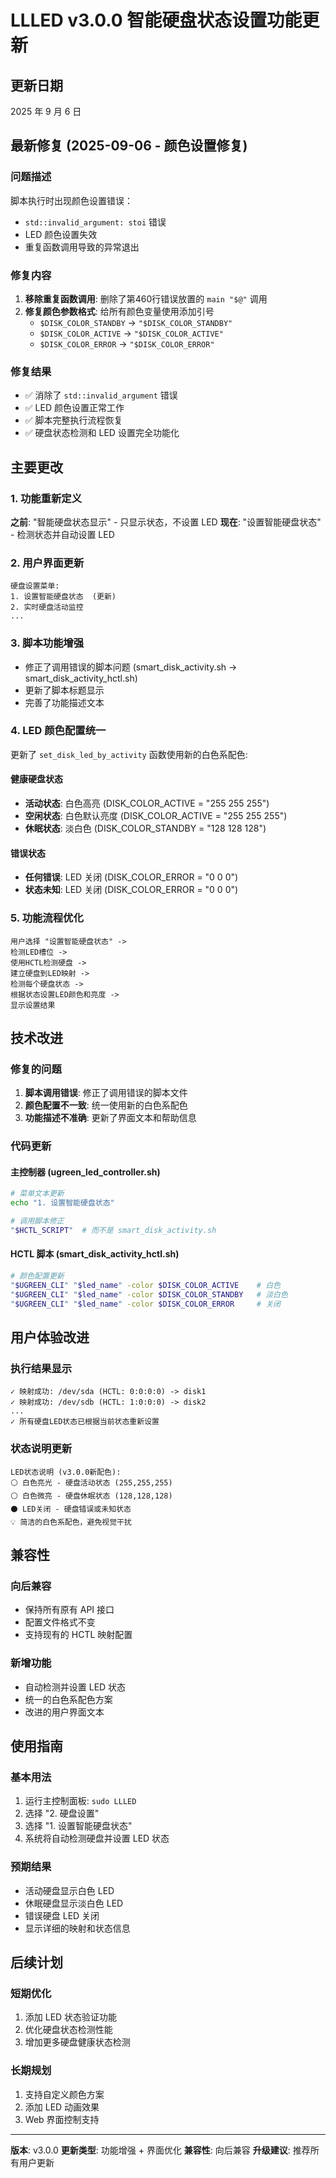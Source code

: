 # LLLED v3.0.0 智能硬盘状态设置功能更新

## 更新日期

2025 年 9 月 6 日

## 最新修复 (2025-09-06 - 颜色设置修复)

### 问题描述
脚本执行时出现颜色设置错误：
- `std::invalid_argument: stoi` 错误
- LED 颜色设置失效
- 重复函数调用导致的异常退出

### 修复内容
1. **移除重复函数调用**: 删除了第460行错误放置的 `main "$@"` 调用
2. **修复颜色参数格式**: 给所有颜色变量使用添加引号
   - `$DISK_COLOR_STANDBY` → `"$DISK_COLOR_STANDBY"`
   - `$DISK_COLOR_ACTIVE` → `"$DISK_COLOR_ACTIVE"` 
   - `$DISK_COLOR_ERROR` → `"$DISK_COLOR_ERROR"`

### 修复结果
- ✅ 消除了 `std::invalid_argument` 错误
- ✅ LED 颜色设置正常工作
- ✅ 脚本完整执行流程恢复
- ✅ 硬盘状态检测和 LED 设置完全功能化

## 主要更改

### 1. 功能重新定义

**之前**: "智能硬盘状态显示" - 只显示状态，不设置 LED
**现在**: "设置智能硬盘状态" - 检测状态并自动设置 LED

### 2. 用户界面更新

```
硬盘设置菜单:
1. 设置智能硬盘状态  (更新)
2. 实时硬盘活动监控
...
```

### 3. 脚本功能增强

-   修正了调用错误的脚本问题 (smart_disk_activity.sh -> smart_disk_activity_hctl.sh)
-   更新了脚本标题显示
-   完善了功能描述文本

### 4. LED 颜色配置统一

更新了 `set_disk_led_by_activity` 函数使用新的白色系配色:

#### 健康硬盘状态

-   **活动状态**: 白色高亮 (DISK_COLOR_ACTIVE = "255 255 255")
-   **空闲状态**: 白色默认亮度 (DISK_COLOR_ACTIVE = "255 255 255")
-   **休眠状态**: 淡白色 (DISK_COLOR_STANDBY = "128 128 128")

#### 错误状态

-   **任何错误**: LED 关闭 (DISK_COLOR_ERROR = "0 0 0")
-   **状态未知**: LED 关闭 (DISK_COLOR_ERROR = "0 0 0")

### 5. 功能流程优化

```
用户选择 "设置智能硬盘状态" ->
检测LED槽位 ->
使用HCTL检测硬盘 ->
建立硬盘到LED映射 ->
检测每个硬盘状态 ->
根据状态设置LED颜色和亮度 ->
显示设置结果
```

## 技术改进

### 修复的问题

1. **脚本调用错误**: 修正了调用错误的脚本文件
2. **颜色配置不一致**: 统一使用新的白色系配色
3. **功能描述不准确**: 更新了界面文本和帮助信息

### 代码更新

#### 主控制器 (ugreen_led_controller.sh)

```bash
# 菜单文本更新
echo "1. 设置智能硬盘状态"

# 调用脚本修正
"$HCTL_SCRIPT"  # 而不是 smart_disk_activity.sh
```

#### HCTL 脚本 (smart_disk_activity_hctl.sh)

```bash
# 颜色配置更新
"$UGREEN_CLI" "$led_name" -color $DISK_COLOR_ACTIVE    # 白色
"$UGREEN_CLI" "$led_name" -color $DISK_COLOR_STANDBY   # 淡白色
"$UGREEN_CLI" "$led_name" -color $DISK_COLOR_ERROR     # 关闭
```

## 用户体验改进

### 执行结果显示

```
✓ 映射成功: /dev/sda (HCTL: 0:0:0:0) -> disk1
✓ 映射成功: /dev/sdb (HCTL: 1:0:0:0) -> disk2
...
✓ 所有硬盘LED状态已根据当前状态重新设置
```

### 状态说明更新

```
LED状态说明 (v3.0.0新配色):
⚪ 白色亮光 - 硬盘活动状态 (255,255,255)
⚪ 白色微亮 - 硬盘休眠状态 (128,128,128)
⚫ LED关闭 - 硬盘错误或未知状态
💡 简洁的白色系配色，避免视觉干扰
```

## 兼容性

### 向后兼容

-   保持所有原有 API 接口
-   配置文件格式不变
-   支持现有的 HCTL 映射配置

### 新增功能

-   自动检测并设置 LED 状态
-   统一的白色系配色方案
-   改进的用户界面文本

## 使用指南

### 基本用法

1. 运行主控制面板: `sudo LLLED`
2. 选择 "2. 硬盘设置"
3. 选择 "1. 设置智能硬盘状态"
4. 系统将自动检测硬盘并设置 LED 状态

### 预期结果

-   活动硬盘显示白色 LED
-   休眠硬盘显示淡白色 LED
-   错误硬盘 LED 关闭
-   显示详细的映射和状态信息

## 后续计划

### 短期优化

1. 添加 LED 状态验证功能
2. 优化硬盘状态检测性能
3. 增加更多硬盘健康状态检测

### 长期规划

1. 支持自定义颜色方案
2. 添加 LED 动画效果
3. Web 界面控制支持

---

**版本**: v3.0.0
**更新类型**: 功能增强 + 界面优化
**兼容性**: 向后兼容
**升级建议**: 推荐所有用户更新
